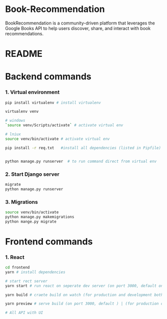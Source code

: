 # Book-Recommendation
BookRecommendation is a community-driven platform that leverages the Google Books API to help users discover, share, and interact with book recommendations.
# README #

__Backend commands__ 
==== 

### __1. Virtual environment__ 
```bash 
pip install virtualenv # install virtualenv 

virtualenv venv 

# windows 
`source venv/Scripts/activate` # activate virtual env 

# lniux 
source venv/bin/activate # activate virtual env 

pip install -r req.txt   #install all dependencies (listed in Pipfile) in virtual env 


python manage.py runserver  # to run command direct from virtual env 
``` 

### __2. Start Django server__ 
```bash 
migrate 
python manage.py runserver 
``` 

### __3. Migrations__ 
```bash 
source venv/bin/activate  
python manage.py makemigrations 
python mange.py migrate 
``` 


__Frontend commands__ 
====== 

### __1. React__ 
```bash 
cd frontend
yarn # install dependencies 

# start rect server 
yarn start # run react on seperate dev server (on port 3000, default only) | (for development only) 

yarn build # craete build on watch (for production and development both) 

yarn preview # serve build (on port 3000, default ) | (for production onlly) 

# All API with UI
